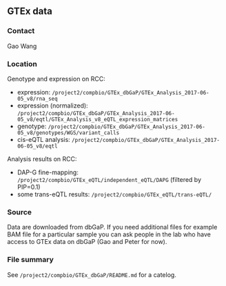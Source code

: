 ## GTEx data

### Contact
Gao Wang

### Location

Genotype and expression on RCC:

- expression: `/project2/compbio/GTEx_dbGaP/GTEx_Analysis_2017-06-05_v8/rna_seq`
- expression (normalized): `/project2/compbio/GTEx_dbGaP/GTEx_Analysis_2017-06-05_v8/eqtl/GTEx_Analysis_v8_eQTL_expression_matrices`
- genotype: `/project2/compbio/GTEx_dbGaP/GTEx_Analysis_2017-06-05_v8/genotypes/WGS/variant_calls`
- cis-eQTL analysis: `/project2/compbio/GTEx_dbGaP/GTEx_Analysis_2017-06-05_v8/eqtl`

Analysis results on RCC:

- DAP-G fine-mapping: `/project2/compbio/GTEx_eQTL/independent_eQTL/DAPG` (filtered by PIP=0.1)
- some trans-eQTL results: `/project2/compbio/GTEx_eQTL/trans-eQTL/`

### Source

Data are downloaded from dbGaP. If you need additional files for example BAM file for a particular sample you can ask people in the lab who have access to GTEx data on dbGaP (Gao and Peter for now).

### File summary

See `/project2/compbio/GTEx_dbGaP/README.md` for a catelog.
